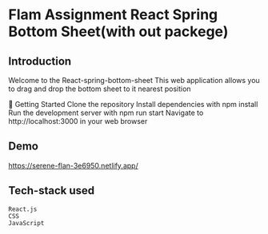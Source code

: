 
# Flam Assignment  React Spring Bottom Sheet(with out packege)

**Introduction**
---
Welcome to the React-spring-bottom-sheet This web application allows you to drag and drop the bottom sheet to it nearest position

🚀 Getting Started
Clone the repository
Install dependencies with npm install
Run the development server with npm run start
Navigate to http://localhost:3000 in your web browser


## Demo

https://serene-flan-3e6950.netlify.app/

##  Tech-stack used
  
   ```
React.js
CSS
JavaScript
